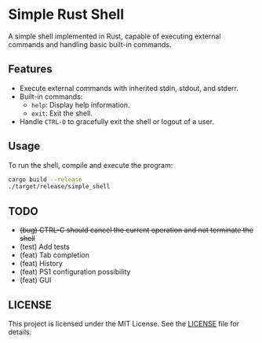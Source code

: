 # Simple Rust Shell

A simple shell implemented in Rust, capable of executing external commands and handling basic built-in commands.

## Features

- Execute external commands with inherited stdin, stdout, and stderr.
- Built-in commands:
  - `help`: Display help information.
  - `exit`: Exit the shell.
- Handle `CTRL-D` to gracefully exit the shell or logout of a user.

## Usage

To run the shell, compile and execute the program:

```sh
cargo build --release
./target/release/simple_shell
```

## TODO

* ~~(bug) CTRL-C should cancel the current operation and not terminate the shell~~
* (test) Add tests
* (feat) Tab completion
* (feat) History
* (feat) PS1 configuration possibility
* (feat) GUI

## LICENSE

This project is licensed under the MIT License. See the [LICENSE](LICENSE) file for details.
